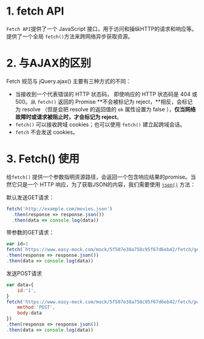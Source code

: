 # 1. fetch API

`Fetch API`提供了一个 JavaScript 接口，用于访问和操纵HTTP的请求和响应等。提供了一个全局 `fetch()`方法来跨网络异步获取资源。

# 2. 与AJAX的区别

Fetch 规范与 jQuery.ajax() 主要有三种方式的不同：

- 当接收到一个代表错误的 HTTP 状态码， 即使响应的 HTTP 状态码是 404 或 500。从 `fetch()` 返回的 Promise **不会被标记为 reject，**相反，会标记为 resolve （但是会把 resolve 的返回值的 `ok` 属性设置为 false ），**仅当网络故障时或请求被阻止时，才会标记为 reject**。
- `fetch()` 可以接收跨域 cookies；也可以使用 `fetch()` 建立起跨域会话。
- `fetch` 不会发送 cookies。

# 3. Fetch() 使用

给`fetch()` 提供一个参数指明资源路径，会返回一个包含响应结果的promise。当然它只是一个 HTTP 响应，为了获取JSON的内容，我们需要使用 [`json()`](https://developer.mozilla.org/zh-CN/docs/Web/API/Body/json) 方法：

默认发送GET请求：

```js
fetch('http://example.com/movies.json')    
  .then(response => response.json())
  .then(data => console.log(data))
```

带参数的GET请求：

```js
var id=1
fetch(`https://www.easy-mock.com/mock/5f507e38a758c95f67d6eb42/fetch/getmsg?id=${id}`)    
.then(response => response.json())
.then(data => console.log(data))
```

发送POST请求

```js
var data={
    id:'1',
}
fetch('https://www.easy-mock.com/mock/5f507e38a758c95f67d6eb42/fetch/postmsg',{
    method:'POST',
    body:data
})    
.then(response => response.json())
.then(data => console.log(data))
```
